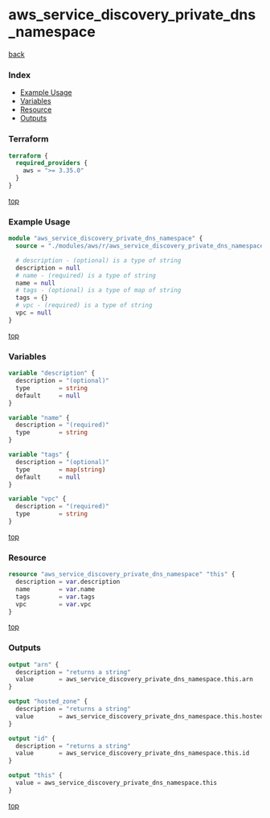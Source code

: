# aws_service_discovery_private_dns_namespace

[back](../aws.md)

### Index

- [Example Usage](#example-usage)
- [Variables](#variables)
- [Resource](#resource)
- [Outputs](#outputs)

### Terraform

```terraform
terraform {
  required_providers {
    aws = ">= 3.35.0"
  }
}
```

[top](#index)

### Example Usage

```terraform
module "aws_service_discovery_private_dns_namespace" {
  source = "./modules/aws/r/aws_service_discovery_private_dns_namespace"

  # description - (optional) is a type of string
  description = null
  # name - (required) is a type of string
  name = null
  # tags - (optional) is a type of map of string
  tags = {}
  # vpc - (required) is a type of string
  vpc = null
}
```

[top](#index)

### Variables

```terraform
variable "description" {
  description = "(optional)"
  type        = string
  default     = null
}

variable "name" {
  description = "(required)"
  type        = string
}

variable "tags" {
  description = "(optional)"
  type        = map(string)
  default     = null
}

variable "vpc" {
  description = "(required)"
  type        = string
}
```

[top](#index)

### Resource

```terraform
resource "aws_service_discovery_private_dns_namespace" "this" {
  description = var.description
  name        = var.name
  tags        = var.tags
  vpc         = var.vpc
}
```

[top](#index)

### Outputs

```terraform
output "arn" {
  description = "returns a string"
  value       = aws_service_discovery_private_dns_namespace.this.arn
}

output "hosted_zone" {
  description = "returns a string"
  value       = aws_service_discovery_private_dns_namespace.this.hosted_zone
}

output "id" {
  description = "returns a string"
  value       = aws_service_discovery_private_dns_namespace.this.id
}

output "this" {
  value = aws_service_discovery_private_dns_namespace.this
}
```

[top](#index)